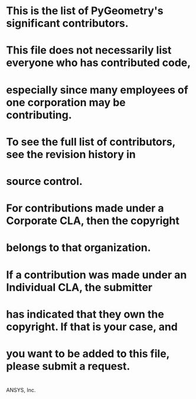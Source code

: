 
# This is the list of PyGeometry's significant contributors.
#
# This file does not necessarily list everyone who has contributed code,
# especially since many employees of one corporation may be contributing.
# To see the full list of contributors, see the revision history in
# source control.
#
# For contributions made under a Corporate CLA, then the copyright
# belongs to that organization.
#
# If a contribution was made under an Individual CLA, the submitter
# has indicated that they own the copyright. If that is your case, and
# you want to be added to this file, please submit a request.
#
#
ANSYS, Inc.